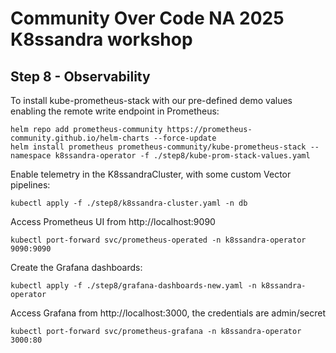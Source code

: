 # Community Over Code NA 2025 K8ssandra workshop
## Step 8 - Observability

To install kube-prometheus-stack with our pre-defined demo values enabling the remote write endpoint in Prometheus:


```
helm repo add prometheus-community https://prometheus-community.github.io/helm-charts --force-update
helm install prometheus prometheus-community/kube-prometheus-stack --namespace k8ssandra-operator -f ./step8/kube-prom-stack-values.yaml
```

Enable telemetry in the K8ssandraCluster, with some custom Vector pipelines:

```
kubectl apply -f ./step8/k8ssandra-cluster.yaml -n db
```

Access Prometheus UI from http://localhost:9090

```
kubectl port-forward svc/prometheus-operated -n k8ssandra-operator 9090:9090
```

Create the Grafana dashboards:

```
kubectl apply -f ./step8/grafana-dashboards-new.yaml -n k8ssandra-operator
```

Access Grafana from http://localhost:3000, the credentials are admin/secret

```
kubectl port-forward svc/prometheus-grafana -n k8ssandra-operator 3000:80
```
